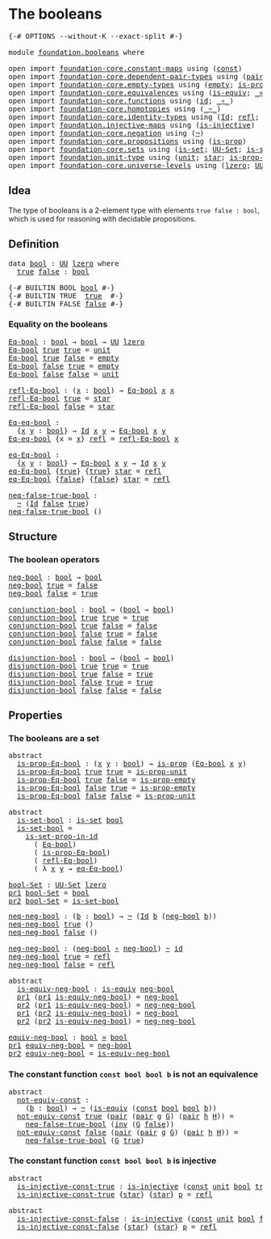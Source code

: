 # The booleans

<pre class="Agda"><a id="25" class="Symbol">{-#</a> <a id="29" class="Keyword">OPTIONS</a> <a id="37" class="Pragma">--without-K</a> <a id="49" class="Pragma">--exact-split</a> <a id="63" class="Symbol">#-}</a>

<a id="68" class="Keyword">module</a> <a id="75" href="foundation.booleans.html" class="Module">foundation.booleans</a> <a id="95" class="Keyword">where</a>

<a id="102" class="Keyword">open</a> <a id="107" class="Keyword">import</a> <a id="114" href="foundation-core.constant-maps.html" class="Module">foundation-core.constant-maps</a> <a id="144" class="Keyword">using</a> <a id="150" class="Symbol">(</a><a id="151" href="foundation-core.constant-maps.html#203" class="Function">const</a><a id="156" class="Symbol">)</a>
<a id="158" class="Keyword">open</a> <a id="163" class="Keyword">import</a> <a id="170" href="foundation-core.dependent-pair-types.html" class="Module">foundation-core.dependent-pair-types</a> <a id="207" class="Keyword">using</a> <a id="213" class="Symbol">(</a><a id="214" href="foundation-core.dependent-pair-types.html#575" class="InductiveConstructor">pair</a><a id="218" class="Symbol">;</a> <a id="220" href="foundation-core.dependent-pair-types.html#592" class="Field">pr1</a><a id="223" class="Symbol">;</a> <a id="225" href="foundation-core.dependent-pair-types.html#604" class="Field">pr2</a><a id="228" class="Symbol">)</a>
<a id="230" class="Keyword">open</a> <a id="235" class="Keyword">import</a> <a id="242" href="foundation-core.empty-types.html" class="Module">foundation-core.empty-types</a> <a id="270" class="Keyword">using</a> <a id="276" class="Symbol">(</a><a id="277" href="foundation-core.empty-types.html#1044" class="Datatype">empty</a><a id="282" class="Symbol">;</a> <a id="284" href="foundation-core.empty-types.html#2364" class="Function">is-prop-empty</a><a id="297" class="Symbol">)</a>
<a id="299" class="Keyword">open</a> <a id="304" class="Keyword">import</a> <a id="311" href="foundation-core.equivalences.html" class="Module">foundation-core.equivalences</a> <a id="340" class="Keyword">using</a> <a id="346" class="Symbol">(</a><a id="347" href="foundation-core.equivalences.html#1543" class="Function">is-equiv</a><a id="355" class="Symbol">;</a> <a id="357" href="foundation-core.equivalences.html#1608" class="Function Operator">_≃_</a><a id="360" class="Symbol">)</a>
<a id="362" class="Keyword">open</a> <a id="367" class="Keyword">import</a> <a id="374" href="foundation-core.functions.html" class="Module">foundation-core.functions</a> <a id="400" class="Keyword">using</a> <a id="406" class="Symbol">(</a><a id="407" href="foundation-core.functions.html#309" class="Function">id</a><a id="409" class="Symbol">;</a> <a id="411" href="foundation-core.functions.html#407" class="Function Operator">_∘_</a><a id="414" class="Symbol">)</a>
<a id="416" class="Keyword">open</a> <a id="421" class="Keyword">import</a> <a id="428" href="foundation-core.homotopies.html" class="Module">foundation-core.homotopies</a> <a id="455" class="Keyword">using</a> <a id="461" class="Symbol">(</a><a id="462" href="foundation-core.homotopies.html#614" class="Function Operator">_~_</a><a id="465" class="Symbol">)</a>
<a id="467" class="Keyword">open</a> <a id="472" class="Keyword">import</a> <a id="479" href="foundation-core.identity-types.html" class="Module">foundation-core.identity-types</a> <a id="510" class="Keyword">using</a> <a id="516" class="Symbol">(</a><a id="517" href="foundation-core.identity-types.html#1754" class="Datatype">Id</a><a id="519" class="Symbol">;</a> <a id="521" href="foundation-core.identity-types.html#1807" class="InductiveConstructor">refl</a><a id="525" class="Symbol">;</a> <a id="527" href="foundation-core.identity-types.html#2716" class="Function">inv</a><a id="530" class="Symbol">)</a>
<a id="532" class="Keyword">open</a> <a id="537" class="Keyword">import</a> <a id="544" href="foundation.injective-maps.html" class="Module">foundation.injective-maps</a> <a id="570" class="Keyword">using</a> <a id="576" class="Symbol">(</a><a id="577" href="foundation.injective-maps.html#1295" class="Function">is-injective</a><a id="589" class="Symbol">)</a>
<a id="591" class="Keyword">open</a> <a id="596" class="Keyword">import</a> <a id="603" href="foundation-core.negation.html" class="Module">foundation-core.negation</a> <a id="628" class="Keyword">using</a> <a id="634" class="Symbol">(</a><a id="635" href="foundation-core.negation.html#452" class="Function">¬</a><a id="636" class="Symbol">)</a>
<a id="638" class="Keyword">open</a> <a id="643" class="Keyword">import</a> <a id="650" href="foundation-core.propositions.html" class="Module">foundation-core.propositions</a> <a id="679" class="Keyword">using</a> <a id="685" class="Symbol">(</a><a id="686" href="foundation-core.propositions.html#1296" class="Function">is-prop</a><a id="693" class="Symbol">)</a>
<a id="695" class="Keyword">open</a> <a id="700" class="Keyword">import</a> <a id="707" href="foundation-core.sets.html" class="Module">foundation-core.sets</a> <a id="728" class="Keyword">using</a> <a id="734" class="Symbol">(</a><a id="735" href="foundation-core.sets.html#1100" class="Function">is-set</a><a id="741" class="Symbol">;</a> <a id="743" href="foundation-core.sets.html#1177" class="Function">UU-Set</a><a id="749" class="Symbol">;</a> <a id="751" href="foundation-core.sets.html#2776" class="Function">is-set-prop-in-id</a><a id="768" class="Symbol">)</a>
<a id="770" class="Keyword">open</a> <a id="775" class="Keyword">import</a> <a id="782" href="foundation.unit-type.html" class="Module">foundation.unit-type</a> <a id="803" class="Keyword">using</a> <a id="809" class="Symbol">(</a><a id="810" href="foundation.unit-type.html#1075" class="Datatype">unit</a><a id="814" class="Symbol">;</a> <a id="816" href="foundation.unit-type.html#1099" class="InductiveConstructor">star</a><a id="820" class="Symbol">;</a> <a id="822" href="foundation.unit-type.html#2889" class="Function">is-prop-unit</a><a id="834" class="Symbol">)</a>
<a id="836" class="Keyword">open</a> <a id="841" class="Keyword">import</a> <a id="848" href="foundation-core.universe-levels.html" class="Module">foundation-core.universe-levels</a> <a id="880" class="Keyword">using</a> <a id="886" class="Symbol">(</a><a id="887" href="Agda.Primitive.html#764" class="Primitive">lzero</a><a id="892" class="Symbol">;</a> <a id="894" href="foundation-core.universe-levels.html#222" class="Primitive">UU</a><a id="896" class="Symbol">)</a>
</pre>
## Idea

The type of booleans is a 2-element type with elements `true false : bool`, which is used for reasoning with decidable propositions.

## Definition

<pre class="Agda"><a id="1069" class="Keyword">data</a> <a id="bool"></a><a id="1074" href="foundation.booleans.html#1074" class="Datatype">bool</a> <a id="1079" class="Symbol">:</a> <a id="1081" href="foundation-core.universe-levels.html#222" class="Primitive">UU</a> <a id="1084" href="Agda.Primitive.html#764" class="Primitive">lzero</a> <a id="1090" class="Keyword">where</a>
  <a id="bool.true"></a><a id="1098" href="foundation.booleans.html#1098" class="InductiveConstructor">true</a> <a id="bool.false"></a><a id="1103" href="foundation.booleans.html#1103" class="InductiveConstructor">false</a> <a id="1109" class="Symbol">:</a> <a id="1111" href="foundation.booleans.html#1074" class="Datatype">bool</a>

<a id="1117" class="Symbol">{-#</a> <a id="1121" class="Keyword">BUILTIN</a> <a id="1129" class="Keyword">BOOL</a> <a id="1134" href="foundation.booleans.html#1074" class="Datatype">bool</a> <a id="1139" class="Symbol">#-}</a>
<a id="1143" class="Symbol">{-#</a> <a id="1147" class="Keyword">BUILTIN</a> <a id="1155" class="Keyword">TRUE</a>  <a id="1161" href="foundation.booleans.html#1098" class="InductiveConstructor">true</a>  <a id="1167" class="Symbol">#-}</a>
<a id="1171" class="Symbol">{-#</a> <a id="1175" class="Keyword">BUILTIN</a> <a id="1183" class="Keyword">FALSE</a> <a id="1189" href="foundation.booleans.html#1103" class="InductiveConstructor">false</a> <a id="1195" class="Symbol">#-}</a>
</pre>
### Equality on the booleans

<pre class="Agda"><a id="Eq-bool"></a><a id="1242" href="foundation.booleans.html#1242" class="Function">Eq-bool</a> <a id="1250" class="Symbol">:</a> <a id="1252" href="foundation.booleans.html#1074" class="Datatype">bool</a> <a id="1257" class="Symbol">→</a> <a id="1259" href="foundation.booleans.html#1074" class="Datatype">bool</a> <a id="1264" class="Symbol">→</a> <a id="1266" href="foundation-core.universe-levels.html#222" class="Primitive">UU</a> <a id="1269" href="Agda.Primitive.html#764" class="Primitive">lzero</a>
<a id="1275" href="foundation.booleans.html#1242" class="Function">Eq-bool</a> <a id="1283" href="foundation.booleans.html#1098" class="InductiveConstructor">true</a> <a id="1288" href="foundation.booleans.html#1098" class="InductiveConstructor">true</a> <a id="1293" class="Symbol">=</a> <a id="1295" href="foundation.unit-type.html#1075" class="Datatype">unit</a>
<a id="1300" href="foundation.booleans.html#1242" class="Function">Eq-bool</a> <a id="1308" href="foundation.booleans.html#1098" class="InductiveConstructor">true</a> <a id="1313" href="foundation.booleans.html#1103" class="InductiveConstructor">false</a> <a id="1319" class="Symbol">=</a> <a id="1321" href="foundation-core.empty-types.html#1044" class="Datatype">empty</a>
<a id="1327" href="foundation.booleans.html#1242" class="Function">Eq-bool</a> <a id="1335" href="foundation.booleans.html#1103" class="InductiveConstructor">false</a> <a id="1341" href="foundation.booleans.html#1098" class="InductiveConstructor">true</a> <a id="1346" class="Symbol">=</a> <a id="1348" href="foundation-core.empty-types.html#1044" class="Datatype">empty</a>
<a id="1354" href="foundation.booleans.html#1242" class="Function">Eq-bool</a> <a id="1362" href="foundation.booleans.html#1103" class="InductiveConstructor">false</a> <a id="1368" href="foundation.booleans.html#1103" class="InductiveConstructor">false</a> <a id="1374" class="Symbol">=</a> <a id="1376" href="foundation.unit-type.html#1075" class="Datatype">unit</a>

<a id="refl-Eq-bool"></a><a id="1382" href="foundation.booleans.html#1382" class="Function">refl-Eq-bool</a> <a id="1395" class="Symbol">:</a> <a id="1397" class="Symbol">(</a><a id="1398" href="foundation.booleans.html#1398" class="Bound">x</a> <a id="1400" class="Symbol">:</a> <a id="1402" href="foundation.booleans.html#1074" class="Datatype">bool</a><a id="1406" class="Symbol">)</a> <a id="1408" class="Symbol">→</a> <a id="1410" href="foundation.booleans.html#1242" class="Function">Eq-bool</a> <a id="1418" href="foundation.booleans.html#1398" class="Bound">x</a> <a id="1420" href="foundation.booleans.html#1398" class="Bound">x</a>
<a id="1422" href="foundation.booleans.html#1382" class="Function">refl-Eq-bool</a> <a id="1435" href="foundation.booleans.html#1098" class="InductiveConstructor">true</a> <a id="1440" class="Symbol">=</a> <a id="1442" href="foundation.unit-type.html#1099" class="InductiveConstructor">star</a>
<a id="1447" href="foundation.booleans.html#1382" class="Function">refl-Eq-bool</a> <a id="1460" href="foundation.booleans.html#1103" class="InductiveConstructor">false</a> <a id="1466" class="Symbol">=</a> <a id="1468" href="foundation.unit-type.html#1099" class="InductiveConstructor">star</a>

<a id="Eq-eq-bool"></a><a id="1474" href="foundation.booleans.html#1474" class="Function">Eq-eq-bool</a> <a id="1485" class="Symbol">:</a>
  <a id="1489" class="Symbol">{</a><a id="1490" href="foundation.booleans.html#1490" class="Bound">x</a> <a id="1492" href="foundation.booleans.html#1492" class="Bound">y</a> <a id="1494" class="Symbol">:</a> <a id="1496" href="foundation.booleans.html#1074" class="Datatype">bool</a><a id="1500" class="Symbol">}</a> <a id="1502" class="Symbol">→</a> <a id="1504" href="foundation-core.identity-types.html#1754" class="Datatype">Id</a> <a id="1507" href="foundation.booleans.html#1490" class="Bound">x</a> <a id="1509" href="foundation.booleans.html#1492" class="Bound">y</a> <a id="1511" class="Symbol">→</a> <a id="1513" href="foundation.booleans.html#1242" class="Function">Eq-bool</a> <a id="1521" href="foundation.booleans.html#1490" class="Bound">x</a> <a id="1523" href="foundation.booleans.html#1492" class="Bound">y</a>
<a id="1525" href="foundation.booleans.html#1474" class="Function">Eq-eq-bool</a> <a id="1536" class="Symbol">{</a><a id="1537" class="Argument">x</a> <a id="1539" class="Symbol">=</a> <a id="1541" href="foundation.booleans.html#1541" class="Bound">x</a><a id="1542" class="Symbol">}</a> <a id="1544" href="foundation-core.identity-types.html#1807" class="InductiveConstructor">refl</a> <a id="1549" class="Symbol">=</a> <a id="1551" href="foundation.booleans.html#1382" class="Function">refl-Eq-bool</a> <a id="1564" href="foundation.booleans.html#1541" class="Bound">x</a>

<a id="eq-Eq-bool"></a><a id="1567" href="foundation.booleans.html#1567" class="Function">eq-Eq-bool</a> <a id="1578" class="Symbol">:</a>
  <a id="1582" class="Symbol">{</a><a id="1583" href="foundation.booleans.html#1583" class="Bound">x</a> <a id="1585" href="foundation.booleans.html#1585" class="Bound">y</a> <a id="1587" class="Symbol">:</a> <a id="1589" href="foundation.booleans.html#1074" class="Datatype">bool</a><a id="1593" class="Symbol">}</a> <a id="1595" class="Symbol">→</a> <a id="1597" href="foundation.booleans.html#1242" class="Function">Eq-bool</a> <a id="1605" href="foundation.booleans.html#1583" class="Bound">x</a> <a id="1607" href="foundation.booleans.html#1585" class="Bound">y</a> <a id="1609" class="Symbol">→</a> <a id="1611" href="foundation-core.identity-types.html#1754" class="Datatype">Id</a> <a id="1614" href="foundation.booleans.html#1583" class="Bound">x</a> <a id="1616" href="foundation.booleans.html#1585" class="Bound">y</a>
<a id="1618" href="foundation.booleans.html#1567" class="Function">eq-Eq-bool</a> <a id="1629" class="Symbol">{</a><a id="1630" href="foundation.booleans.html#1098" class="InductiveConstructor">true</a><a id="1634" class="Symbol">}</a> <a id="1636" class="Symbol">{</a><a id="1637" href="foundation.booleans.html#1098" class="InductiveConstructor">true</a><a id="1641" class="Symbol">}</a> <a id="1643" href="foundation.unit-type.html#1099" class="InductiveConstructor">star</a> <a id="1648" class="Symbol">=</a> <a id="1650" href="foundation-core.identity-types.html#1807" class="InductiveConstructor">refl</a>
<a id="1655" href="foundation.booleans.html#1567" class="Function">eq-Eq-bool</a> <a id="1666" class="Symbol">{</a><a id="1667" href="foundation.booleans.html#1103" class="InductiveConstructor">false</a><a id="1672" class="Symbol">}</a> <a id="1674" class="Symbol">{</a><a id="1675" href="foundation.booleans.html#1103" class="InductiveConstructor">false</a><a id="1680" class="Symbol">}</a> <a id="1682" href="foundation.unit-type.html#1099" class="InductiveConstructor">star</a> <a id="1687" class="Symbol">=</a> <a id="1689" href="foundation-core.identity-types.html#1807" class="InductiveConstructor">refl</a>

<a id="neq-false-true-bool"></a><a id="1695" href="foundation.booleans.html#1695" class="Function">neq-false-true-bool</a> <a id="1715" class="Symbol">:</a>
  <a id="1719" href="foundation-core.negation.html#452" class="Function">¬</a> <a id="1721" class="Symbol">(</a><a id="1722" href="foundation-core.identity-types.html#1754" class="Datatype">Id</a> <a id="1725" href="foundation.booleans.html#1103" class="InductiveConstructor">false</a> <a id="1731" href="foundation.booleans.html#1098" class="InductiveConstructor">true</a><a id="1735" class="Symbol">)</a>
<a id="1737" href="foundation.booleans.html#1695" class="Function">neq-false-true-bool</a> <a id="1757" class="Symbol">()</a>
</pre>
## Structure

### The boolean operators

<pre class="Agda"><a id="neg-bool"></a><a id="1814" href="foundation.booleans.html#1814" class="Function">neg-bool</a> <a id="1823" class="Symbol">:</a> <a id="1825" href="foundation.booleans.html#1074" class="Datatype">bool</a> <a id="1830" class="Symbol">→</a> <a id="1832" href="foundation.booleans.html#1074" class="Datatype">bool</a>
<a id="1837" href="foundation.booleans.html#1814" class="Function">neg-bool</a> <a id="1846" href="foundation.booleans.html#1098" class="InductiveConstructor">true</a> <a id="1851" class="Symbol">=</a> <a id="1853" href="foundation.booleans.html#1103" class="InductiveConstructor">false</a>
<a id="1859" href="foundation.booleans.html#1814" class="Function">neg-bool</a> <a id="1868" href="foundation.booleans.html#1103" class="InductiveConstructor">false</a> <a id="1874" class="Symbol">=</a> <a id="1876" href="foundation.booleans.html#1098" class="InductiveConstructor">true</a>

<a id="conjunction-bool"></a><a id="1882" href="foundation.booleans.html#1882" class="Function">conjunction-bool</a> <a id="1899" class="Symbol">:</a> <a id="1901" href="foundation.booleans.html#1074" class="Datatype">bool</a> <a id="1906" class="Symbol">→</a> <a id="1908" class="Symbol">(</a><a id="1909" href="foundation.booleans.html#1074" class="Datatype">bool</a> <a id="1914" class="Symbol">→</a> <a id="1916" href="foundation.booleans.html#1074" class="Datatype">bool</a><a id="1920" class="Symbol">)</a>
<a id="1922" href="foundation.booleans.html#1882" class="Function">conjunction-bool</a> <a id="1939" href="foundation.booleans.html#1098" class="InductiveConstructor">true</a> <a id="1944" href="foundation.booleans.html#1098" class="InductiveConstructor">true</a> <a id="1949" class="Symbol">=</a> <a id="1951" href="foundation.booleans.html#1098" class="InductiveConstructor">true</a>
<a id="1956" href="foundation.booleans.html#1882" class="Function">conjunction-bool</a> <a id="1973" href="foundation.booleans.html#1098" class="InductiveConstructor">true</a> <a id="1978" href="foundation.booleans.html#1103" class="InductiveConstructor">false</a> <a id="1984" class="Symbol">=</a> <a id="1986" href="foundation.booleans.html#1103" class="InductiveConstructor">false</a>
<a id="1992" href="foundation.booleans.html#1882" class="Function">conjunction-bool</a> <a id="2009" href="foundation.booleans.html#1103" class="InductiveConstructor">false</a> <a id="2015" href="foundation.booleans.html#1098" class="InductiveConstructor">true</a> <a id="2020" class="Symbol">=</a> <a id="2022" href="foundation.booleans.html#1103" class="InductiveConstructor">false</a>
<a id="2028" href="foundation.booleans.html#1882" class="Function">conjunction-bool</a> <a id="2045" href="foundation.booleans.html#1103" class="InductiveConstructor">false</a> <a id="2051" href="foundation.booleans.html#1103" class="InductiveConstructor">false</a> <a id="2057" class="Symbol">=</a> <a id="2059" href="foundation.booleans.html#1103" class="InductiveConstructor">false</a>

<a id="disjunction-bool"></a><a id="2066" href="foundation.booleans.html#2066" class="Function">disjunction-bool</a> <a id="2083" class="Symbol">:</a> <a id="2085" href="foundation.booleans.html#1074" class="Datatype">bool</a> <a id="2090" class="Symbol">→</a> <a id="2092" class="Symbol">(</a><a id="2093" href="foundation.booleans.html#1074" class="Datatype">bool</a> <a id="2098" class="Symbol">→</a> <a id="2100" href="foundation.booleans.html#1074" class="Datatype">bool</a><a id="2104" class="Symbol">)</a>
<a id="2106" href="foundation.booleans.html#2066" class="Function">disjunction-bool</a> <a id="2123" href="foundation.booleans.html#1098" class="InductiveConstructor">true</a> <a id="2128" href="foundation.booleans.html#1098" class="InductiveConstructor">true</a> <a id="2133" class="Symbol">=</a> <a id="2135" href="foundation.booleans.html#1098" class="InductiveConstructor">true</a>
<a id="2140" href="foundation.booleans.html#2066" class="Function">disjunction-bool</a> <a id="2157" href="foundation.booleans.html#1098" class="InductiveConstructor">true</a> <a id="2162" href="foundation.booleans.html#1103" class="InductiveConstructor">false</a> <a id="2168" class="Symbol">=</a> <a id="2170" href="foundation.booleans.html#1098" class="InductiveConstructor">true</a>
<a id="2175" href="foundation.booleans.html#2066" class="Function">disjunction-bool</a> <a id="2192" href="foundation.booleans.html#1103" class="InductiveConstructor">false</a> <a id="2198" href="foundation.booleans.html#1098" class="InductiveConstructor">true</a> <a id="2203" class="Symbol">=</a> <a id="2205" href="foundation.booleans.html#1098" class="InductiveConstructor">true</a>
<a id="2210" href="foundation.booleans.html#2066" class="Function">disjunction-bool</a> <a id="2227" href="foundation.booleans.html#1103" class="InductiveConstructor">false</a> <a id="2233" href="foundation.booleans.html#1103" class="InductiveConstructor">false</a> <a id="2239" class="Symbol">=</a> <a id="2241" href="foundation.booleans.html#1103" class="InductiveConstructor">false</a>
</pre>
## Properties

### The booleans are a set

<pre class="Agda"><a id="2303" class="Keyword">abstract</a>
  <a id="is-prop-Eq-bool"></a><a id="2314" href="foundation.booleans.html#2314" class="Function">is-prop-Eq-bool</a> <a id="2330" class="Symbol">:</a> <a id="2332" class="Symbol">(</a><a id="2333" href="foundation.booleans.html#2333" class="Bound">x</a> <a id="2335" href="foundation.booleans.html#2335" class="Bound">y</a> <a id="2337" class="Symbol">:</a> <a id="2339" href="foundation.booleans.html#1074" class="Datatype">bool</a><a id="2343" class="Symbol">)</a> <a id="2345" class="Symbol">→</a> <a id="2347" href="foundation-core.propositions.html#1296" class="Function">is-prop</a> <a id="2355" class="Symbol">(</a><a id="2356" href="foundation.booleans.html#1242" class="Function">Eq-bool</a> <a id="2364" href="foundation.booleans.html#2333" class="Bound">x</a> <a id="2366" href="foundation.booleans.html#2335" class="Bound">y</a><a id="2367" class="Symbol">)</a>
  <a id="2371" href="foundation.booleans.html#2314" class="Function">is-prop-Eq-bool</a> <a id="2387" href="foundation.booleans.html#1098" class="InductiveConstructor">true</a> <a id="2392" href="foundation.booleans.html#1098" class="InductiveConstructor">true</a> <a id="2397" class="Symbol">=</a> <a id="2399" href="foundation.unit-type.html#2889" class="Function">is-prop-unit</a>
  <a id="2414" href="foundation.booleans.html#2314" class="Function">is-prop-Eq-bool</a> <a id="2430" href="foundation.booleans.html#1098" class="InductiveConstructor">true</a> <a id="2435" href="foundation.booleans.html#1103" class="InductiveConstructor">false</a> <a id="2441" class="Symbol">=</a> <a id="2443" href="foundation-core.empty-types.html#2364" class="Function">is-prop-empty</a>
  <a id="2459" href="foundation.booleans.html#2314" class="Function">is-prop-Eq-bool</a> <a id="2475" href="foundation.booleans.html#1103" class="InductiveConstructor">false</a> <a id="2481" href="foundation.booleans.html#1098" class="InductiveConstructor">true</a> <a id="2486" class="Symbol">=</a> <a id="2488" href="foundation-core.empty-types.html#2364" class="Function">is-prop-empty</a>
  <a id="2504" href="foundation.booleans.html#2314" class="Function">is-prop-Eq-bool</a> <a id="2520" href="foundation.booleans.html#1103" class="InductiveConstructor">false</a> <a id="2526" href="foundation.booleans.html#1103" class="InductiveConstructor">false</a> <a id="2532" class="Symbol">=</a> <a id="2534" href="foundation.unit-type.html#2889" class="Function">is-prop-unit</a>

<a id="2548" class="Keyword">abstract</a>
  <a id="is-set-bool"></a><a id="2559" href="foundation.booleans.html#2559" class="Function">is-set-bool</a> <a id="2571" class="Symbol">:</a> <a id="2573" href="foundation-core.sets.html#1100" class="Function">is-set</a> <a id="2580" href="foundation.booleans.html#1074" class="Datatype">bool</a>
  <a id="2587" href="foundation.booleans.html#2559" class="Function">is-set-bool</a> <a id="2599" class="Symbol">=</a>
    <a id="2605" href="foundation-core.sets.html#2776" class="Function">is-set-prop-in-id</a>
      <a id="2629" class="Symbol">(</a> <a id="2631" href="foundation.booleans.html#1242" class="Function">Eq-bool</a><a id="2638" class="Symbol">)</a>
      <a id="2646" class="Symbol">(</a> <a id="2648" href="foundation.booleans.html#2314" class="Function">is-prop-Eq-bool</a><a id="2663" class="Symbol">)</a>
      <a id="2671" class="Symbol">(</a> <a id="2673" href="foundation.booleans.html#1382" class="Function">refl-Eq-bool</a><a id="2685" class="Symbol">)</a>
      <a id="2693" class="Symbol">(</a> <a id="2695" class="Symbol">λ</a> <a id="2697" href="foundation.booleans.html#2697" class="Bound">x</a> <a id="2699" href="foundation.booleans.html#2699" class="Bound">y</a> <a id="2701" class="Symbol">→</a> <a id="2703" href="foundation.booleans.html#1567" class="Function">eq-Eq-bool</a><a id="2713" class="Symbol">)</a>

<a id="bool-Set"></a><a id="2716" href="foundation.booleans.html#2716" class="Function">bool-Set</a> <a id="2725" class="Symbol">:</a> <a id="2727" href="foundation-core.sets.html#1177" class="Function">UU-Set</a> <a id="2734" href="Agda.Primitive.html#764" class="Primitive">lzero</a>
<a id="2740" href="foundation-core.dependent-pair-types.html#592" class="Field">pr1</a> <a id="2744" href="foundation.booleans.html#2716" class="Function">bool-Set</a> <a id="2753" class="Symbol">=</a> <a id="2755" href="foundation.booleans.html#1074" class="Datatype">bool</a>
<a id="2760" href="foundation-core.dependent-pair-types.html#604" class="Field">pr2</a> <a id="2764" href="foundation.booleans.html#2716" class="Function">bool-Set</a> <a id="2773" class="Symbol">=</a> <a id="2775" href="foundation.booleans.html#2559" class="Function">is-set-bool</a>
</pre>

<pre class="Agda"><a id="neq-neg-bool"></a><a id="2801" href="foundation.booleans.html#2801" class="Function">neq-neg-bool</a> <a id="2814" class="Symbol">:</a> <a id="2816" class="Symbol">(</a><a id="2817" href="foundation.booleans.html#2817" class="Bound">b</a> <a id="2819" class="Symbol">:</a> <a id="2821" href="foundation.booleans.html#1074" class="Datatype">bool</a><a id="2825" class="Symbol">)</a> <a id="2827" class="Symbol">→</a> <a id="2829" href="foundation-core.negation.html#452" class="Function">¬</a> <a id="2831" class="Symbol">(</a><a id="2832" href="foundation-core.identity-types.html#1754" class="Datatype">Id</a> <a id="2835" href="foundation.booleans.html#2817" class="Bound">b</a> <a id="2837" class="Symbol">(</a><a id="2838" href="foundation.booleans.html#1814" class="Function">neg-bool</a> <a id="2847" href="foundation.booleans.html#2817" class="Bound">b</a><a id="2848" class="Symbol">))</a>
<a id="2851" href="foundation.booleans.html#2801" class="Function">neq-neg-bool</a> <a id="2864" href="foundation.booleans.html#1098" class="InductiveConstructor">true</a> <a id="2869" class="Symbol">()</a>
<a id="2872" href="foundation.booleans.html#2801" class="Function">neq-neg-bool</a> <a id="2885" href="foundation.booleans.html#1103" class="InductiveConstructor">false</a> <a id="2891" class="Symbol">()</a>

<a id="neg-neg-bool"></a><a id="2895" href="foundation.booleans.html#2895" class="Function">neg-neg-bool</a> <a id="2908" class="Symbol">:</a> <a id="2910" class="Symbol">(</a><a id="2911" href="foundation.booleans.html#1814" class="Function">neg-bool</a> <a id="2920" href="foundation-core.functions.html#407" class="Function Operator">∘</a> <a id="2922" href="foundation.booleans.html#1814" class="Function">neg-bool</a><a id="2930" class="Symbol">)</a> <a id="2932" href="foundation-core.homotopies.html#614" class="Function Operator">~</a> <a id="2934" href="foundation-core.functions.html#309" class="Function">id</a>
<a id="2937" href="foundation.booleans.html#2895" class="Function">neg-neg-bool</a> <a id="2950" href="foundation.booleans.html#1098" class="InductiveConstructor">true</a> <a id="2955" class="Symbol">=</a> <a id="2957" href="foundation-core.identity-types.html#1807" class="InductiveConstructor">refl</a>
<a id="2962" href="foundation.booleans.html#2895" class="Function">neg-neg-bool</a> <a id="2975" href="foundation.booleans.html#1103" class="InductiveConstructor">false</a> <a id="2981" class="Symbol">=</a> <a id="2983" href="foundation-core.identity-types.html#1807" class="InductiveConstructor">refl</a>

<a id="2989" class="Keyword">abstract</a>
  <a id="is-equiv-neg-bool"></a><a id="3000" href="foundation.booleans.html#3000" class="Function">is-equiv-neg-bool</a> <a id="3018" class="Symbol">:</a> <a id="3020" href="foundation-core.equivalences.html#1543" class="Function">is-equiv</a> <a id="3029" href="foundation.booleans.html#1814" class="Function">neg-bool</a>
  <a id="3040" href="foundation-core.dependent-pair-types.html#592" class="Field">pr1</a> <a id="3044" class="Symbol">(</a><a id="3045" href="foundation-core.dependent-pair-types.html#592" class="Field">pr1</a> <a id="3049" href="foundation.booleans.html#3000" class="Function">is-equiv-neg-bool</a><a id="3066" class="Symbol">)</a> <a id="3068" class="Symbol">=</a> <a id="3070" href="foundation.booleans.html#1814" class="Function">neg-bool</a>
  <a id="3081" href="foundation-core.dependent-pair-types.html#604" class="Field">pr2</a> <a id="3085" class="Symbol">(</a><a id="3086" href="foundation-core.dependent-pair-types.html#592" class="Field">pr1</a> <a id="3090" href="foundation.booleans.html#3000" class="Function">is-equiv-neg-bool</a><a id="3107" class="Symbol">)</a> <a id="3109" class="Symbol">=</a> <a id="3111" href="foundation.booleans.html#2895" class="Function">neg-neg-bool</a>
  <a id="3126" href="foundation-core.dependent-pair-types.html#592" class="Field">pr1</a> <a id="3130" class="Symbol">(</a><a id="3131" href="foundation-core.dependent-pair-types.html#604" class="Field">pr2</a> <a id="3135" href="foundation.booleans.html#3000" class="Function">is-equiv-neg-bool</a><a id="3152" class="Symbol">)</a> <a id="3154" class="Symbol">=</a> <a id="3156" href="foundation.booleans.html#1814" class="Function">neg-bool</a>
  <a id="3167" href="foundation-core.dependent-pair-types.html#604" class="Field">pr2</a> <a id="3171" class="Symbol">(</a><a id="3172" href="foundation-core.dependent-pair-types.html#604" class="Field">pr2</a> <a id="3176" href="foundation.booleans.html#3000" class="Function">is-equiv-neg-bool</a><a id="3193" class="Symbol">)</a> <a id="3195" class="Symbol">=</a> <a id="3197" href="foundation.booleans.html#2895" class="Function">neg-neg-bool</a>

<a id="equiv-neg-bool"></a><a id="3211" href="foundation.booleans.html#3211" class="Function">equiv-neg-bool</a> <a id="3226" class="Symbol">:</a> <a id="3228" href="foundation.booleans.html#1074" class="Datatype">bool</a> <a id="3233" href="foundation-core.equivalences.html#1608" class="Function Operator">≃</a> <a id="3235" href="foundation.booleans.html#1074" class="Datatype">bool</a>
<a id="3240" href="foundation-core.dependent-pair-types.html#592" class="Field">pr1</a> <a id="3244" href="foundation.booleans.html#3211" class="Function">equiv-neg-bool</a> <a id="3259" class="Symbol">=</a> <a id="3261" href="foundation.booleans.html#1814" class="Function">neg-bool</a>
<a id="3270" href="foundation-core.dependent-pair-types.html#604" class="Field">pr2</a> <a id="3274" href="foundation.booleans.html#3211" class="Function">equiv-neg-bool</a> <a id="3289" class="Symbol">=</a> <a id="3291" href="foundation.booleans.html#3000" class="Function">is-equiv-neg-bool</a>
</pre>
### The constant function `const bool bool b` is not an equivalence

<pre class="Agda"><a id="3391" class="Keyword">abstract</a>
  <a id="not-equiv-const"></a><a id="3402" href="foundation.booleans.html#3402" class="Function">not-equiv-const</a> <a id="3418" class="Symbol">:</a>
    <a id="3424" class="Symbol">(</a><a id="3425" href="foundation.booleans.html#3425" class="Bound">b</a> <a id="3427" class="Symbol">:</a> <a id="3429" href="foundation.booleans.html#1074" class="Datatype">bool</a><a id="3433" class="Symbol">)</a> <a id="3435" class="Symbol">→</a> <a id="3437" href="foundation-core.negation.html#452" class="Function">¬</a> <a id="3439" class="Symbol">(</a><a id="3440" href="foundation-core.equivalences.html#1543" class="Function">is-equiv</a> <a id="3449" class="Symbol">(</a><a id="3450" href="foundation-core.constant-maps.html#203" class="Function">const</a> <a id="3456" href="foundation.booleans.html#1074" class="Datatype">bool</a> <a id="3461" href="foundation.booleans.html#1074" class="Datatype">bool</a> <a id="3466" href="foundation.booleans.html#3425" class="Bound">b</a><a id="3467" class="Symbol">))</a>
  <a id="3472" href="foundation.booleans.html#3402" class="Function">not-equiv-const</a> <a id="3488" href="foundation.booleans.html#1098" class="InductiveConstructor">true</a> <a id="3493" class="Symbol">(</a><a id="3494" href="foundation-core.dependent-pair-types.html#575" class="InductiveConstructor">pair</a> <a id="3499" class="Symbol">(</a><a id="3500" href="foundation-core.dependent-pair-types.html#575" class="InductiveConstructor">pair</a> <a id="3505" href="foundation.booleans.html#3505" class="Bound">g</a> <a id="3507" href="foundation.booleans.html#3507" class="Bound">G</a><a id="3508" class="Symbol">)</a> <a id="3510" class="Symbol">(</a><a id="3511" href="foundation-core.dependent-pair-types.html#575" class="InductiveConstructor">pair</a> <a id="3516" href="foundation.booleans.html#3516" class="Bound">h</a> <a id="3518" href="foundation.booleans.html#3518" class="Bound">H</a><a id="3519" class="Symbol">))</a> <a id="3522" class="Symbol">=</a>
    <a id="3528" href="foundation.booleans.html#1695" class="Function">neq-false-true-bool</a> <a id="3548" class="Symbol">(</a><a id="3549" href="foundation-core.identity-types.html#2716" class="Function">inv</a> <a id="3553" class="Symbol">(</a><a id="3554" href="foundation.booleans.html#3507" class="Bound">G</a> <a id="3556" href="foundation.booleans.html#1103" class="InductiveConstructor">false</a><a id="3561" class="Symbol">))</a>
  <a id="3566" href="foundation.booleans.html#3402" class="Function">not-equiv-const</a> <a id="3582" href="foundation.booleans.html#1103" class="InductiveConstructor">false</a> <a id="3588" class="Symbol">(</a><a id="3589" href="foundation-core.dependent-pair-types.html#575" class="InductiveConstructor">pair</a> <a id="3594" class="Symbol">(</a><a id="3595" href="foundation-core.dependent-pair-types.html#575" class="InductiveConstructor">pair</a> <a id="3600" href="foundation.booleans.html#3600" class="Bound">g</a> <a id="3602" href="foundation.booleans.html#3602" class="Bound">G</a><a id="3603" class="Symbol">)</a> <a id="3605" class="Symbol">(</a><a id="3606" href="foundation-core.dependent-pair-types.html#575" class="InductiveConstructor">pair</a> <a id="3611" href="foundation.booleans.html#3611" class="Bound">h</a> <a id="3613" href="foundation.booleans.html#3613" class="Bound">H</a><a id="3614" class="Symbol">))</a> <a id="3617" class="Symbol">=</a>
    <a id="3623" href="foundation.booleans.html#1695" class="Function">neq-false-true-bool</a> <a id="3643" class="Symbol">(</a><a id="3644" href="foundation.booleans.html#3602" class="Bound">G</a> <a id="3646" href="foundation.booleans.html#1098" class="InductiveConstructor">true</a><a id="3650" class="Symbol">)</a>
</pre>
### The constant function `const bool bool b` is injective

<pre class="Agda"><a id="3725" class="Keyword">abstract</a>
  <a id="is-injective-const-true"></a><a id="3736" href="foundation.booleans.html#3736" class="Function">is-injective-const-true</a> <a id="3760" class="Symbol">:</a> <a id="3762" href="foundation.injective-maps.html#1295" class="Function">is-injective</a> <a id="3775" class="Symbol">(</a><a id="3776" href="foundation-core.constant-maps.html#203" class="Function">const</a> <a id="3782" href="foundation.unit-type.html#1075" class="Datatype">unit</a> <a id="3787" href="foundation.booleans.html#1074" class="Datatype">bool</a> <a id="3792" href="foundation.booleans.html#1098" class="InductiveConstructor">true</a><a id="3796" class="Symbol">)</a>
  <a id="3800" href="foundation.booleans.html#3736" class="Function">is-injective-const-true</a> <a id="3824" class="Symbol">{</a><a id="3825" href="foundation.unit-type.html#1099" class="InductiveConstructor">star</a><a id="3829" class="Symbol">}</a> <a id="3831" class="Symbol">{</a><a id="3832" href="foundation.unit-type.html#1099" class="InductiveConstructor">star</a><a id="3836" class="Symbol">}</a> <a id="3838" href="foundation.booleans.html#3838" class="Bound">p</a> <a id="3840" class="Symbol">=</a> <a id="3842" href="foundation-core.identity-types.html#1807" class="InductiveConstructor">refl</a>

<a id="3848" class="Keyword">abstract</a>
  <a id="is-injective-const-false"></a><a id="3859" href="foundation.booleans.html#3859" class="Function">is-injective-const-false</a> <a id="3884" class="Symbol">:</a> <a id="3886" href="foundation.injective-maps.html#1295" class="Function">is-injective</a> <a id="3899" class="Symbol">(</a><a id="3900" href="foundation-core.constant-maps.html#203" class="Function">const</a> <a id="3906" href="foundation.unit-type.html#1075" class="Datatype">unit</a> <a id="3911" href="foundation.booleans.html#1074" class="Datatype">bool</a> <a id="3916" href="foundation.booleans.html#1103" class="InductiveConstructor">false</a><a id="3921" class="Symbol">)</a>
  <a id="3925" href="foundation.booleans.html#3859" class="Function">is-injective-const-false</a> <a id="3950" class="Symbol">{</a><a id="3951" href="foundation.unit-type.html#1099" class="InductiveConstructor">star</a><a id="3955" class="Symbol">}</a> <a id="3957" class="Symbol">{</a><a id="3958" href="foundation.unit-type.html#1099" class="InductiveConstructor">star</a><a id="3962" class="Symbol">}</a> <a id="3964" href="foundation.booleans.html#3964" class="Bound">p</a> <a id="3966" class="Symbol">=</a> <a id="3968" href="foundation-core.identity-types.html#1807" class="InductiveConstructor">refl</a>
</pre>